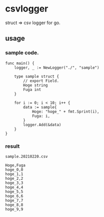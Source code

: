 # csvlogger

struct => csv logger for go.

## usage

### sample code.
```
func main() {
	logger, _ := NewLogger("./", "sample")

	type sample struct {
		// export Field.
		Hoge string
		Fuga int
	}

	for i := 0; i < 10; i++ {
		data := sample{
			Hoge: "hoge_" + fmt.Sprint(i),
			Fuga: i,
		}
		logger.Add(&data)
	}
}
```

### result

`sample.20210220.csv`
```
Hoge,Fuga
hoge_0,0
hoge_1,1
hoge_2,2
hoge_3,3
hoge_4,4
hoge_5,5
hoge_6,6
hoge_7,7
hoge_8,8
hoge_9,9
```
